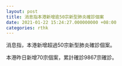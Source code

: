 ```yaml
---
layout: post
title: 消息指本港新增逾50宗新型肺炎確診個案
date: 2021-01-22 15:24:27.000000000 +08:00
categories: rthk
---
```


消息指，本港新增超過50宗新型肺炎確診個案。

本港昨日新增70宗個案，累計確診9867宗確診。

